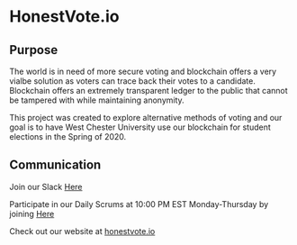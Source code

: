 # HonestVote.io

## Purpose
The world is in need of more secure voting and blockchain offers a very vialbe solution as voters can trace back their votes to a candidate. Blockchain offers an extremely transparent ledger to the public that cannot be tampered with while maintaining anonymity.

This project was created to explore alternative methods of voting and our goal is to have West Chester University use our blockchain for student elections in the Spring of 2020.

## Communication
Join our Slack [Here](https://join.slack.com/t/wcublockvote/shared_invite/enQtNzc3MzAxNzkxMDEzLWZjNTUyZTcxNzRiNTUxYjFkNzQ0ZTJiNjFkNWUwMzdhOGE2YzllNGVhODE2NGYzNzY3ZDVhNDA3N2Q4YWRiZTg)

Participate in our Daily Scrums at 10:00 PM EST Monday-Thursday by joining [Here](https://meet.google.com/ssp-djge-nmx)

Check out our website at [honestvote.io](https://honestvote.io)


